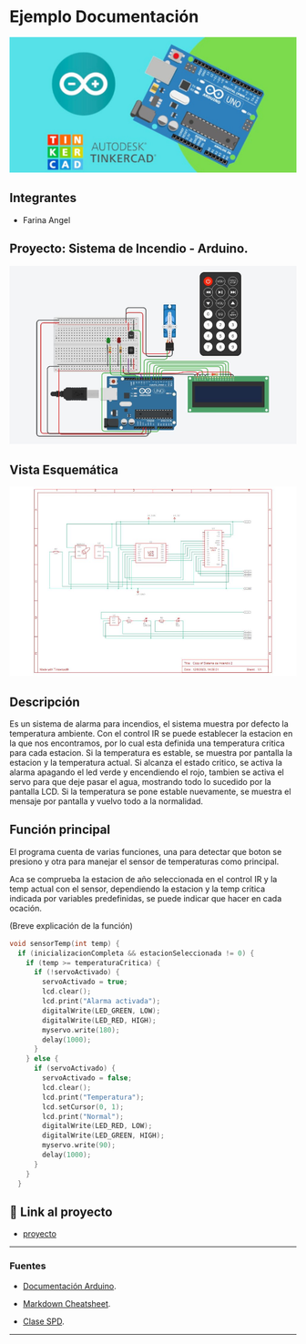 # Ejemplo Documentación 
![Tinkercad](./img/ArduinoTinkercad.jpg)


## Integrantes 
- Farina Angel


## Proyecto: Sistema de Incendio - Arduino.
![Tinkercad](./img/SistemaIncendio.JPG)

## Vista Esquemática
![Tinkercad](./img/VistaEsquematica.JPG)


## Descripción
Es un sistema de alarma para incendios, el sistema muestra por defecto la temperatura ambiente. Con el control IR se puede establecer la estacion en la que nos encontramos, por lo cual esta definida una temperatura critica para cada estacion. Si la temperatura es estable, se muestra por pantalla la estacion y la temperatura actual. Si alcanza el estado critico, se activa la alarma apagando el led verde y encendiendo el rojo, tambien se activa el servo para que deje pasar el agua, mostrando todo lo sucedido por la pantalla LCD. Si la temperatura se pone estable nuevamente, se muestra el mensaje por pantalla y vuelvo todo a la normalidad.

## Función principal
El programa cuenta de varias funciones, una para detectar que boton se presiono y otra para manejar el sensor de temperaturas como principal.

Aca se comprueba la estacion de año seleccionada en el control IR y la temp actual con el sensor, dependiendo la estacion y la temp critica indicada por variables predefinidas, se puede indicar que hacer en cada ocación.

(Breve explicación de la función)

~~~ C++ (lenguaje en el que esta escrito)
void sensorTemp(int temp) {
  if (inicializacionCompleta && estacionSeleccionada != 0) {
    if (temp >= temperaturaCritica) {
      if (!servoActivado) {
        servoActivado = true;
        lcd.clear();
        lcd.print("Alarma activada");
        digitalWrite(LED_GREEN, LOW);
        digitalWrite(LED_RED, HIGH);
        myservo.write(180);
        delay(1000);
      }
    } else {
      if (servoActivado) {
        servoActivado = false;
        lcd.clear();
        lcd.print("Temperatura");
        lcd.setCursor(0, 1);
        lcd.print("Normal");
        digitalWrite(LED_RED, LOW);
        digitalWrite(LED_GREEN, HIGH);
        myservo.write(90);
        delay(1000);
      }
    }
  }

~~~

## :robot: Link al proyecto
- [proyecto](https://www.tinkercad.com/things/iGxalY338nD-sistema-de-incendio/editel?sharecode=LWF2JCK7LwS06zlWLrY1uYlrq-dABDe9hgAkmuF_nnw)

---
### Fuentes
- [Documentación Arduino](https://docs.arduino.cc/).

- [Markdown Cheatsheet](https://github.com/adam-p/markdown-here/wiki/Markdown-Cheatsheet).

- [Clase SPD](https://classroom.google.com/u/1/c/NTUyNTQ0MzQzNzY1).

---






